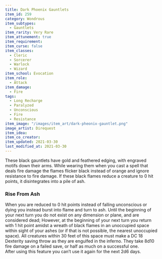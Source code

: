 ```yaml
---
title: Dark Phoenix Gauntlets
item_id: 259
category: Wondrous
item_subtypes:
  - Gauntlets
item_rarity: Very Rare
item_attunement: true
item_requirement:
item_curse: false
item_classes:
  - Cleric
  - Sorcerer
  - Warlock
  - Wizard
item_school: Evocation
item_role:
  - Attack
item_damage:
  - Fire
tags:
  - Long Recharge
  - Paralyzed
  - Unconscious
  - Fire
  - Resistance
item_image: "/images/item_art/dark-pheonix-gauntlet.png"
image_artist: Direquest
item_idea:
item_co_creator:
item_updated: 2021-03-30
last_modified_at: 2021-03-30
---
```


These black gauntlets have gold and feathered edging, with engraved motifs down their arms. 
While wearing them when you cast a spell that deals fire damage the flames flicker black instead of orange and ignore resistance to fire damage. If these black flames reduce a creature to 0 hit points, it disintegrates into a pile of ash.

### Rise From Ash
When you are reduced to 0 hit points instead of falling unconscious or dying you instead burst into flame and turn to ash. Until the beginning of your next turn you do not exist on any dimension or plane, and are considered dead; However, at the beginning of your next turn you return with 1 hit point amidst a wreath of black flames in an unoccupied space within sight of your ashes (or if that is not possible, the nearest unoccupied space). All creatures within 30 feet of this space must make a DC 18 Dexterity saving throw as they are engulfed in the inferno. They take 8d10 fire damage on a failed save, or half as much on a successful one.  
After using this feature you can’t use it again for the next 2d6 days.
